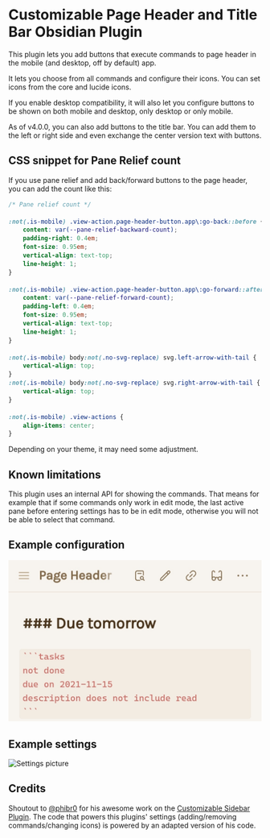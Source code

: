 # Customizable Page Header and Title Bar Obsidian Plugin

This plugin lets you add buttons that execute commands to page header in the mobile (and desktop, off by default) app.

It lets you choose from all commands and configure their icons. You can set icons from the core and lucide icons.

If you enable desktop compatibility, it will also let you configure buttons to be shown on both mobile and desktop, only desktop or only mobile.

As of v4.0.0, you can also add buttons to the title bar. You can add them to the left or right side and even exchange the center version text with buttons.


## CSS snippet for Pane Relief count

If you use pane relief and add back/forward buttons to the page header, you can add the count like this:

```css
/* Pane relief count */

:not(.is-mobile) .view-action.page-header-button.app\:go-back::before {
    content: var(--pane-relief-backward-count);
    padding-right: 0.4em;
    font-size: 0.95em;
    vertical-align: text-top;
    line-height: 1;
}

:not(.is-mobile) .view-action.page-header-button.app\:go-forward::after {
    content: var(--pane-relief-forward-count);
    padding-left: 0.4em;
    font-size: 0.95em;
    vertical-align: text-top;
    line-height: 1;
}

:not(.is-mobile) body:not(.no-svg-replace) svg.left-arrow-with-tail {
    vertical-align: top;
}
:not(.is-mobile) body:not(.no-svg-replace) svg.right-arrow-with-tail {
    vertical-align: top;
}

:not(.is-mobile) .view-actions {
    align-items: center;
}

```

Depending on your theme, it may need some adjustment.

## Known limitations

This plugin uses an internal API for showing the commands. That means for example that if some commands only work in edit mode, the last active pane before entering settings has to be in edit mode, otherwise you will not be able to select that command.


## Example configuration

![Example configuration](https://raw.githubusercontent.com/kometenstaub/customizable-page-header-buttons/main/resources/customizable-page-header.jpg)

## Example settings

![Settings picture](https://raw.githubusercontent.com/kometenstaub/top-bar-buttons/main/resources/settings.png)

## Credits

Shoutout to [@phibr0](https://github.com/phibr0) for his awesome work on the [Customizable Sidebar Plugin](https://github.com/phibr0/obsidian-customizable-sidebar). The code that powers this plugins' settings (adding/removing commands/changing icons) is powered by an adapted version of his code.
